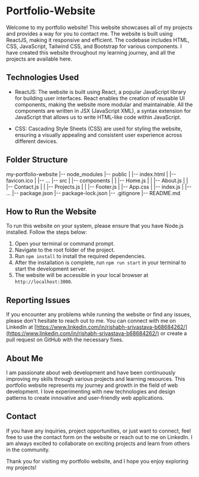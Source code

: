 # Portfolio-Website

Welcome to my portfolio website! This website showcases all of my projects and provides a way for you to contact me. The website is built using ReactJS, making it responsive and efficient. The codebase includes HTML, CSS, JavaScript, Tailwind CSS, and Bootstrap for various components. I have created this website throughout my learning journey, and all the projects are available here.

## Technologies Used

- ReactJS: The website is built using React, a popular JavaScript library for building user interfaces. React enables the creation of reusable UI components, making the website more modular and maintainable. All the components are written in JSX (JavaScript XML), a syntax extension for JavaScript that allows us to write HTML-like code within JavaScript.

- CSS: Cascading Style Sheets (CSS) are used for styling the website, ensuring a visually appealing and consistent user experience across different devices.

## Folder Structure

my-portfolio-website
|-- node_modules
|-- public
|   |-- index.html
|   |-- favicon.ico
|   |-- ...
|-- src
|   |-- components
|   |   |-- Home.js
|   |   |-- About.js
|   |   |-- Contact.js
|   |   |-- Projects.js
|   |   |-- Footer.js
|   |-- App.css
|   |-- index.js
|   |-- ...
|-- package.json
|-- package-lock.json
|-- .gitignore
|-- README.md

    
## How to Run the Website

To run this website on your system, please ensure that you have Node.js installed. Follow the steps below:

1. Open your terminal or command prompt.
2. Navigate to the root folder of the project.
3. Run `npm install` to install the required dependencies.
4. After the installation is complete, run `npm run start` in your terminal to start the development server.
5. The website will be accessible in your local browser at `http://localhost:3000`.

## Reporting Issues

If you encounter any problems while running the website or find any issues, please don't hesitate to reach out to me. You can connect with me on LinkedIn at [https://www.linkedin.com/in/rishabh-srivastava-b68684262/](https://www.linkedin.com/in/rishabh-srivastava-b68684262/) or create a pull request on GitHub with the necessary fixes.

## About Me

I am passionate about web development and have been continuously improving my skills through various projects and learning resources. This portfolio website represents my journey and growth in the field of web development. I love experimenting with new technologies and design patterns to create innovative and user-friendly web applications.

## Contact

If you have any inquiries, project opportunities, or just want to connect, feel free to use the contact form on the website or reach out to me on LinkedIn. I am always excited to collaborate on exciting projects and learn from others in the community.

Thank you for visiting my portfolio website, and I hope you enjoy exploring my projects!
